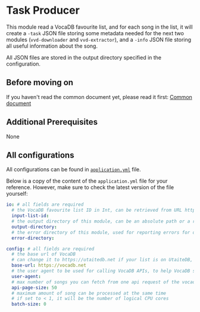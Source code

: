 # Task Producer

This module read a VocaDB favourite list, and for each song in the list, it will create a `-task` JSON file storing some metadata needed for the next two modules (`vvd-downloader` and `vvd-extractor`), and a `-info` JSON file storing all useful information about the song.

All JSON files are stored in the output directory specified in the configuration.

## Before moving on

If you haven't read the common document yet, please read it first: [Common document](../doc/common%20part.md)

## Additional Prerequisites

None

## All configurations

All configurations can be found in [`application.yml`](./src/main/resources/application.yml) file.

Below is a copy of the content of the `application.yml` file for your reference. However, make sure to check the latest version of the file yourself:

```yaml
io: # all fields are required
  # the VocaDB favourite list ID in Int, can be retrieved from URL https://vocadb.net/L/<The ID is here>
  input-list-id:
  # the output directory of this module, can be an absolute path or a relative path from the application current running directory
  output-directory:
  # the error directory of this module, used for reporting errors for debugging, can be an absolute path or a relative path from the application current running directory
  error-directory:

config: # all fields are required
  # the base url of VocaDB
  # can change it to https://utaitedb.net if your list is on UtaiteDB, but may some compatibility issues
  base-url: https://vocadb.net
  # the user agent to be used for calling VocaDB APIs, to help VocaDB staff identify this program (see https://github.com/VocaDB/vocadb/wiki/Public-API#api-usage-rules) 
  user-agent:
  # max number of songs you can fetch from one api request of the vocadb favourite list, max is 50
  api-page-size: 50
  # maximum amount of song can be processed at the same time
  # if set to < 1, it will be the number of logical CPU cores
  batch-size: 0
```
